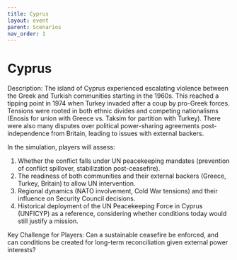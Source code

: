 ```yaml
---
title: Cyprus
layout: event
parent: Scenarios
nav_order: 1
---
```


# Cyprus

Description: The island of Cyprus experienced escalating violence between the Greek and Turkish communities starting in the 1960s. This reached a tipping point in 1974 when Turkey invaded after a coup by pro-Greek forces. Tensions were rooted in both ethnic divides and competing nationalisms (Enosis for union with Greece vs. Taksim for partition with Turkey). There were also many disputes over political power-sharing agreements post-independence from Britain, leading to issues with external backers.

In the simulation, players will assess:
1. Whether the conflict falls under UN peacekeeping mandates (prevention of conflict spillover, stabilization post-ceasefire).
2. The readiness of both communities and their external backers (Greece, Turkey, Britain) to allow UN intervention.
3. Regional dynamics (NATO involvement, Cold War tensions) and their influence on Security Council decisions.
4. Historical deployment of the UN Peacekeeping Force in Cyprus (UNFICYP) as a reference, considering whether conditions today would still justify a mission.

Key Challenge for Players: Can a sustainable ceasefire be enforced, and can conditions be created for long-term reconciliation given external power interests?
